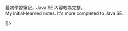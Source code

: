 <snippet>
  <content><![CDATA[
# notes

最初學習筆記，Java SE 內容較為完整。<br>
My initial-learned notes. It's more completed to Java SE.

]]></content>
</snippet>
